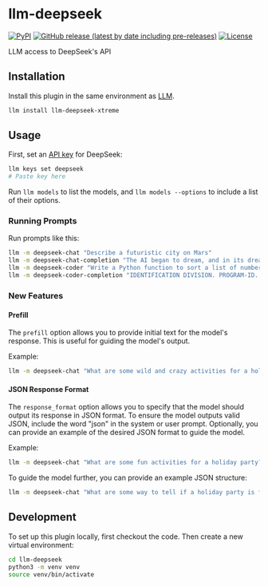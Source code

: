 # llm-deepseek

[![PyPI](https://img.shields.io/pypi/v/llm-hyperbolic.svg)](https://pypi.org/project/llm-deepseek-xtreme/0.1.0/)
[![GitHub release (latest by date including pre-releases)](https://img.shields.io/github/v/release/ghostofpokemon/llm-deepseek?include_prereleases)](https://github.com/ghostofpokemon/llm-deepseek/releases)
[![License](https://img.shields.io/badge/license-MIT-blue.svg)](https://github.com/ghostofpokemon/llm-deepseek/blob/main/LICENSE)

LLM access to DeepSeek's API

## Installation

Install this plugin in the same environment as [LLM](https://llm.datasette.io/).

```bash
llm install llm-deepseek-xtreme
```

## Usage

First, set an [API key](https://platform.deepseek.com/api_keys) for DeepSeek:

```bash
llm keys set deepseek
# Paste key here
```

Run `llm models` to list the models, and `llm models --options` to include a list of their options.

### Running Prompts

Run prompts like this:

```bash
llm -m deepseek-chat "Describe a futuristic city on Mars"
llm -m deepseek-chat-completion "The AI began to dream, and in its dreams," -o echo true
llm -m deepseek-coder "Write a Python function to sort a list of numbers"
llm -m deepseek-coder-completion "IDENTIFICATION DIVISION. PROGRAM-ID. skynet." -o echo true
```

### New Features

#### Prefill

The `prefill` option allows you to provide initial text for the model's response. This is useful for guiding the model's output.

Example:

```bash
llm -m deepseek-chat "What are some wild and crazy activities for a holiday party?" -o prefill "Here are some off-the-wall ideas to make your holiday party unforgettable [warning: these may not be suitable for work holiday parties]:"
```

#### JSON Response Format

The `response_format` option allows you to specify that the model should output its response in JSON format. To ensure the model outputs valid JSON, include the word "json" in the system or user prompt. Optionally, you can provide an example of the desired JSON format to guide the model.

Example:

```bash
llm -m deepseek-chat "What are some fun activities for a holiday party?" -o response_format json_object --system "json"
```

To guide the model further, you can provide an example JSON structure:

```bash
llm -m deepseek-chat "What are some way to tell if a holiday party is fun?" -o response_format json_object --system 'EXAMPLE JSON OUTPUT: {"event": "holiday_party_fun", "success_metric": ["..."]}'
```

## Development

To set up this plugin locally, first checkout the code. Then create a new virtual environment:

```bash
cd llm-deepseek
python3 -m venv venv
source venv/bin/activate
```
